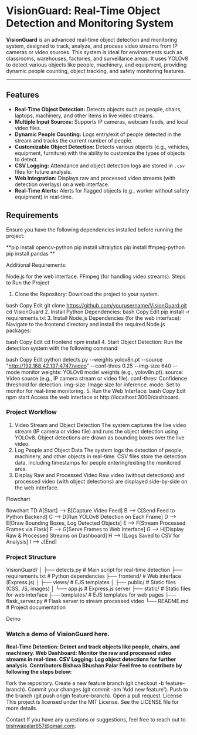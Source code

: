 # **VisionGuard: Real-Time Object Detection and Monitoring System**  
**VisionGuard** is an advanced real-time object detection and monitoring system, designed to track, analyze, and process video streams from IP cameras or video sources. This system is ideal for environments such as classrooms, warehouses, factories, and surveillance areas. It uses YOLOv8 to detect various objects like people, machinery, and equipment, providing dynamic people counting, object tracking, and safety monitoring features.

---

## **Features**
- **Real-Time Object Detection:** Detects objects such as people, chairs, laptops, machinery, and other items in live video streams.
- **Multiple Input Sources:** Supports IP cameras, webcam feeds, and local video files.
- **Dynamic People Counting:** Logs entry/exit of people detected in the stream and tracks the current number of people.
- **Customizable Object Detection:** Detects various objects (e.g., vehicles, equipment, furniture) with the ability to customize the types of objects to detect.
- **CSV Logging:** Attendance and object detection logs are stored in `.csv` files for future analysis.
- **Web Integration:** Displays raw and processed video streams (with detection overlays) on a web interface.
- **Real-Time Alerts:** Alerts for flagged objects (e.g., worker without safety equipment) in real-time.



## **Requirements**
Ensure you have the following dependencies installed before running the project:


**pip install opencv-python
pip install ultralytics
pip install ffmpeg-python
pip install pandas
**

Additional Requirements:

Node.js for the web interface.
FFmpeg (for handling video streams).
Steps to Run the Project
1. Clone the Repository:
Download the project to your system.

bash
Copy
Edit
git clone https://github.com/yourusername/VisionGuard.git
cd VisionGuard
2. Install Python Dependencies:
bash
Copy
Edit
pip install -r requirements.txt
3. Install Node.js Dependencies (for the web interface):
Navigate to the frontend directory and install the required Node.js packages:

bash
Copy
Edit
cd frontend
npm install
4. Start Object Detection:
Run the detection system with the following command:

bash
Copy
Edit
python detects.py --weights yolov8n.pt --source "http://192.168.42.137:4747/video" --conf-thres 0.25 --img-size 640 --mode monitor
weights: YOLOv8 model weights (e.g., yolov8n.pt).
source: Video source (e.g., IP camera stream or video file).
conf-thres: Confidence threshold for detection.
img-size: Image size for inference.
mode: Set to monitor for real-time monitoring.
5. Run the Web Interface:
bash
Copy
Edit
npm start
Access the web interface at http://localhost:3000/dashboard.

### Project Workflow



1. Video Stream and Object Detection
The system captures the live video stream (IP camera or video file) and runs the object detection using YOLOv8.
Object detections are drawn as bounding boxes over the live video.
2. Log People and Object Data
The system logs the detection of people, machinery, and other objects in real-time.
CSV files store the detection data, including timestamps for people entering/exiting the monitored area.
3. Display Raw and Processed Video
Raw video (without detections) and processed video (with object detections) are displayed side-by-side on the web interface.



Flowchart

flowchart TD
    A[Start] --> B[Capture Video Feed]
    B --> C[Send Feed to Python Backend]
    C --> D[Run YOLOv8 Detection on Each Frame]
    D --> E[Draw Bounding Boxes, Log Detected Objects]
    E --> F[Stream Processed Frames via Flask]
    F --> G[Serve Frames to Web Interface]
    G --> H[Display Raw & Processed Streams on Dashboard]
    H --> I[Logs Saved to CSV for Analysis]
    I --> J[End]

### Project Structure


VisionGuard/
│
├── detects.py                # Main script for real-time detection
├── requirements.txt          # Python dependencies
├── frontend/                 # Web interface (Express.js)
│   ├── views/                # EJS templates
│   ├── public/               # Static files (CSS, JS, images)
│   └── app.js                # Express.js server
├── static/                   # Static files for web interface
├── templates/                # EJS templates for web pages
├── flask_server.py           # Flask server to stream processed video
└── README.md                 # Project documentation


Demo
### Watch a demo of VisionGuard here.

**Real-Time Detection: Detect and track objects like people, chairs, and machinery.
Web Dashboard: Monitor the raw and processed video streams in real-time.
CSV Logging: Log object detections for further analysis.
Contributors
Bishwa Bhushan Palar
Feel free to contribute by following the steps below:**

Fork the repository.
Create a new feature branch (git checkout -b feature-branch).
Commit your changes (git commit -am 'Add new feature').
Push to the branch (git push origin feature-branch).
Open a pull request.
License
This project is licensed under the MIT License. See the LICENSE file for more details.

Contact
If you have any questions or suggestions, feel free to reach out to bishwapalar657@gmail.com.

